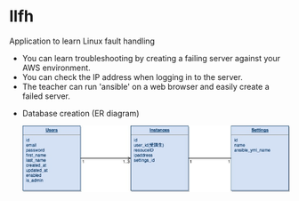 # llfh
Application to learn Linux fault handling

- You can learn troubleshooting by creating a failing server against your AWS environment.
- You can check the IP address when logging in to the server.
- The teacher can run 'ansible' on a web browser and easily create a failed server.

* Database creation (ER diagram)

    ![ER diagram](docs/er.jpg)
